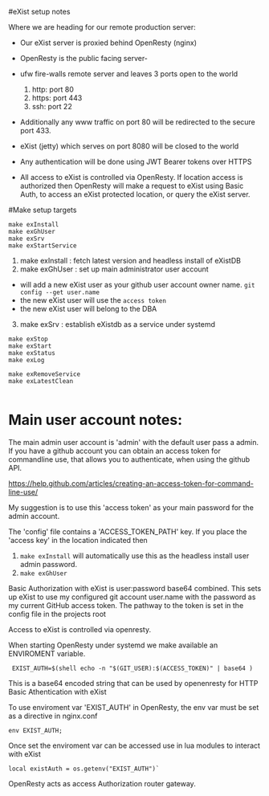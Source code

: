 <!--

-->

#eXist setup notes

Where we are heading for our remote production server:

 - Our eXist server is proxied behind OpenResty (nginx)
 - OpenResty is the public facing server-
 - ufw fire-walls remote server and leaves 3 ports open to the world

    1. http:  port 80
    2. https: port 443
    3. ssh:   port 22

 - Additionally any www traffic on port 80 will be redirected to the secure port 433.
 - eXist (jetty) which serves on port 8080 will be closed to the world
 - Any authentication will be done using JWT Bearer tokens over HTTPS 
 - All access to eXist is controlled via OpenResty. If location access is authorized then
 OpenResty will make a request to eXist using Basic Auth, to access an eXist protected location,
 or query the eXist server.

#Make setup targets

```
make exInstall
make exGhUser
make exSrv
make exStartService
```

1. make exInstall : fetch latest version and headless install of eXistDB
2. make exGhUser : set up main administrator user account
 - will add a new eXist user as your github user account owner name.  `git config --get user.name`
 - the new eXist user will use the `access token`
 - the new eXist user will belong to the DBA
3. make exSrv : establish eXistdb as a service under systemd


```
make exStop
make exStart
make exStatus
make exLog
```

```
make exRemoveService
make exLatestClean


```





# Main user account notes:

The main admin user account is 'admin' with the default user pass a admin.
If you have a github account you can obtain an access token for commandline use,
that allows you to authenticate, when using the github API.

https://help.github.com/articles/creating-an-access-token-for-command-line-use/

My suggestion is to use this 'access token' as your main password for the admin account.

The 'config' file contains a 'ACCESS_TOKEN_PATH' key.
If you place the 'access key' in the location indicated then 

1. `make exInstall` will automatically use this as the headless install user admin password.
2. `make exGhUser`

Basic Authorization with eXist is user:password base64 combined.
This sets up eXist to use my configured git account user.name
with the password as my current GitHub access token.
The pathway to the token is set in the config file in the projects root

Access to eXist is controlled via openresty.

When starting OpenResty under systemd we make available an ENVIROMENT variable.

```
 EXIST_AUTH=$(shell echo -n "$(GIT_USER):$(ACCESS_TOKEN)" | base64 )
```
This is a base64 encoded string that can be used by openenresty for HTTP Basic Athentication with eXist

To use enviroment var 'EXIST_AUTH' in OpenResty, the env var must be set as a directive in nginx.conf

    env EXIST_AUTH;

 Once set the enviroment var can be accessed use in lua modules to interact with eXist

    local existAuth = os.getenv("EXIST_AUTH")`

 OpenResty acts as access Authorization router gateway. 


